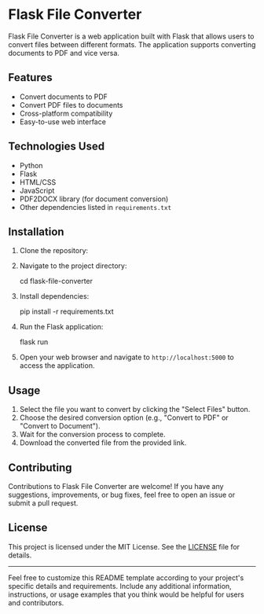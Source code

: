 # Flask File Converter

Flask File Converter is a web application built with Flask that allows users to convert files between different formats. The application supports converting documents to PDF and vice versa.

## Features

- Convert documents to PDF
- Convert PDF files to documents
- Cross-platform compatibility
- Easy-to-use web interface

## Technologies Used

- Python
- Flask
- HTML/CSS
- JavaScript
- PDF2DOCX library (for document conversion)
- Other dependencies listed in `requirements.txt`

## Installation

1. Clone the repository:



2. Navigate to the project directory:

   cd flask-file-converter

3. Install dependencies:

   pip install -r requirements.txt

4. Run the Flask application:

   flask run
  

5. Open your web browser and navigate to `http://localhost:5000` to access the application.

## Usage

1. Select the file you want to convert by clicking the "Select Files" button.
2. Choose the desired conversion option (e.g., "Convert to PDF" or "Convert to Document").
3. Wait for the conversion process to complete.
4. Download the converted file from the provided link.


## Contributing

Contributions to Flask File Converter are welcome! If you have any suggestions, improvements, or bug fixes, feel free to open an issue or submit a pull request.

## License

This project is licensed under the MIT License. See the [LICENSE](LICENSE) file for details.

---

Feel free to customize this README template according to your project's specific details and requirements. Include any additional information, instructions, or usage examples that you think would be helpful for users and contributors.
